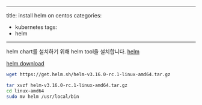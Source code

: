 
---
title:  install helm on centos
categories:
  - kubernetes
tags: 
  - helm
---

helm chart를 설치하기 위해 helm tool을 설치합니다.
[helm](https://helm.sh/docs/intro/install/)

[helm download](https://github.com/helm/helm/releases)

```bash
wget https://get.helm.sh/helm-v3.16.0-rc.1-linux-amd64.tar.gz

tar xvzf helm-v3.16.0-rc.1-linux-amd64.tar.gz
cd linux-amd64
sudo mv helm /usr/local/bin

```


